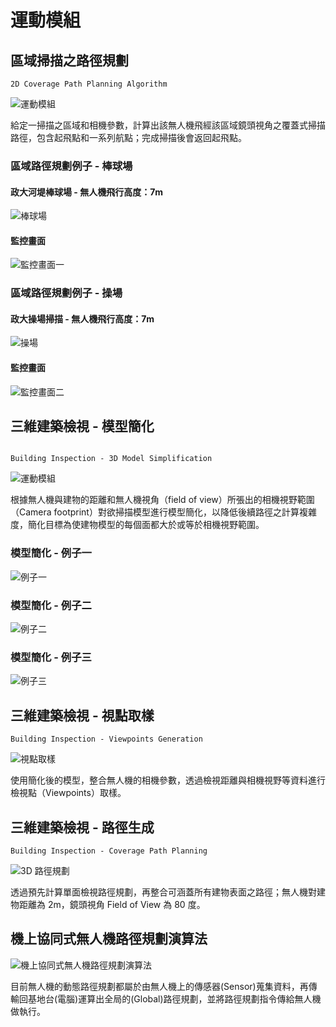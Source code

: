 # 運動模組

## 區域掃描之路徑規劃

```
2D Coverage Path Planning Algorithm
```

![運動模組](/assets/images/2DPathPlanning.png)

給定一掃描之區域和相機參數，計算出該無人機飛經該區域鏡頭視角之覆蓋式掃描路徑，包含起飛點和一系列航點；完成掃描後會返回起飛點。

### 區域路徑規劃例子 - 棒球場

####  政大河堤棒球場 - 無人機飛行高度：7m
![棒球場](/assets/images/baseball.png)

#### 監控畫面
![監控畫面一](/assets/images/interface.png)

### 區域路徑規劃例子 - 操場

#### 政大操場掃描 - 無人機飛行高度：7m
![操場](/assets/images/stadium.png)

#### 監控畫面
![監控畫面二](/assets/images/interface2.png)


## 三維建築檢視 - 模型簡化

```

Building Inspection - 3D Model Simplification
```

![運動模組](/assets/images/Camera.png)

根據無人機與建物的距離和無人機視角（field of view）​所張出的相機視野範圍（Camera footprint）對欲掃描模型進行模型簡化，以降低後續路徑之計算複雜度，簡化目標為使建物模型的每個面都大於或等於相機視野範圍。

### 模型簡化 - 例子一
![例子一](/assets/images/Example1.png)
### 模型簡化 - 例子二
![例子二](/assets/images/Example2.png)
### 模型簡化 - 例子三
![例子三](/assets/images/Example3.png)

## 三維建築檢視 - 視點取樣

```
Building Inspection - Viewpoints Generation
```

![視點取樣](/assets/images/motion.png)

使用簡化後的模型，整合無人機的相機參數，透過檢視距離與相機視野等資料進行檢視點（Viewpoints）取樣。

## 三維建築檢視 - 路徑生成

```
Building Inspection - Coverage Path Planning
```

![3D 路徑規劃](/assets/images/3DPath.png)

透過預先計算單面檢視路徑規劃，再整合可涵蓋所有建物表面之路徑；無人機對建物距離為 2m，鏡頭視角 Field of View 為 80 度。


## ​機上協同式無人機路徑規劃演算法

![機上協同式無人機路徑規劃演算法](/assets/images/multi.png)

​目前無人機的動態路徑規劃都屬於由無人機上的傳感器(Sensor)蒐集資料，再傳輸回基地台(電腦)運算出全局的(Global)路徑規劃，並將路徑規劃指令傳給無人機做執行。
